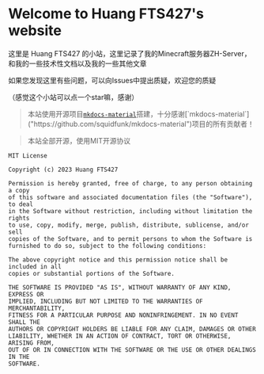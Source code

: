 # Welcome to Huang FTS427's website

这里是 Huang FTS427 的小站，这里记录了我的Minecraft服务器ZH-Server，和我的一些技术性文档以及我的一些其他文章

如果您发现这里有些问题，可以向Issues中提出质疑，欢迎您的质疑

（感觉这个小站可以点一个star嘛，感谢）

> 本站使用开源项目[`mkdocs-material`]("https://github.com/squidfunk/mkdocs-material")搭建，十分感谢[`mkdocs-material`]("https://github.com/squidfunk/mkdocs-material")项目的所有贡献者！

> 本站全部开源，使用MIT开源协议

```
MIT License

Copyright (c) 2023 Huang FTS427

Permission is hereby granted, free of charge, to any person obtaining a copy
of this software and associated documentation files (the "Software"), to deal
in the Software without restriction, including without limitation the rights
to use, copy, modify, merge, publish, distribute, sublicense, and/or sell
copies of the Software, and to permit persons to whom the Software is
furnished to do so, subject to the following conditions:

The above copyright notice and this permission notice shall be included in all
copies or substantial portions of the Software.

THE SOFTWARE IS PROVIDED "AS IS", WITHOUT WARRANTY OF ANY KIND, EXPRESS OR
IMPLIED, INCLUDING BUT NOT LIMITED TO THE WARRANTIES OF MERCHANTABILITY,
FITNESS FOR A PARTICULAR PURPOSE AND NONINFRINGEMENT. IN NO EVENT SHALL THE
AUTHORS OR COPYRIGHT HOLDERS BE LIABLE FOR ANY CLAIM, DAMAGES OR OTHER
LIABILITY, WHETHER IN AN ACTION OF CONTRACT, TORT OR OTHERWISE, ARISING FROM,
OUT OF OR IN CONNECTION WITH THE SOFTWARE OR THE USE OR OTHER DEALINGS IN THE
SOFTWARE.
```
